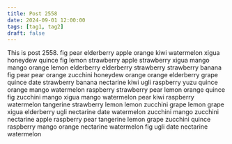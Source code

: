```yaml
---
title: Post 2558
date: 2024-09-01 12:00:00
tags: [tag1, tag2]
draft: false
---
```

This is post 2558.
fig
pear
elderberry
apple
orange
kiwi
watermelon
xigua
honeydew
quince
fig
lemon
strawberry
apple
strawberry
xigua
mango
mango
orange
lemon
elderberry
elderberry
strawberry
strawberry
banana
fig
pear
pear
orange
zucchini
honeydew
orange
orange
elderberry
grape
quince
date
strawberry
banana
nectarine
kiwi
ugli
raspberry
yuzu
quince
orange
mango
watermelon
raspberry
strawberry
pear
lemon
orange
quince
fig
zucchini
mango
xigua
mango
watermelon
pear
kiwi
raspberry
watermelon
tangerine
strawberry
lemon
lemon
zucchini
grape
lemon
grape
xigua
elderberry
ugli
nectarine
date
watermelon
zucchini
mango
zucchini
nectarine
apple
raspberry
pear
tangerine
lemon
grape
zucchini
quince
raspberry
mango
orange
nectarine
watermelon
fig
ugli
date
nectarine
watermelon
